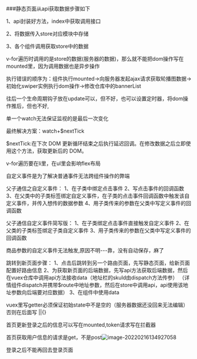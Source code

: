 ###静态页面从api获取数据步骤如下

1、api封装好方法，index中获取调用接口

2、将数据传入store对应模块中存储

3、各个组件调用获取store中的数据



v-for遍历时调用的是store的数据(服务器的数据)，那么就不能把dom操作写在mounted里，因为调用数据也是异步操作

执行错误的顺序为：组件执行mounted->向服务器发起ajax请求获取轮播图数据->初始化swiper实例执行dom操作->修改仓库中的bannerList

往后一个生命周期钩子放在update可以，但不好，也可以设置定时器，将dom操作推后，但也不好,

单一个watch无法保证监视的是最后一次变化

最终解决方案：watch+$nextTick

$nextTick:在下次 DOM 更新循环结束之后执行延迟回调。在修改数据之后立即使用这个方法，获取更新后的 DOM。



v-for遍历要在li里，在ul里会影响flex布局



自定义事件是为了解决普通事件无法跨组件操作的弊端

父子通信之自定义事件：
1、在子类中绑定点击事件
2、写点击事件的回调函数
3、在父类中的子类标签绑定自定义事件，在子类的点击事件回调函数中触发该自定义事件，并传入想传的数据参数
4、用子类传来的参数在父类中写定义事件的回调函数

父子通信自定义事件简写版：
1、在子类绑定点击事件直接触发自定义事件
2、在父类的子类标签绑定子类自定义事件
3、用子类传来的参数在父类中写定义事件的回调函数


商品参数的自定义事件无法触发,原因不明---靠，没有自动保存，麻了

跳转到新页面步骤：
1、点击后跳转到另一个路由页面，先写静态页面，给新页面配置好路由信息
2、为获取新页面的后端数据，先写api方法获取后端数据，然后在vuex仓库中调用api方法接收data（地址栏的skuId由dispatch方法传参）
    （详情组件dispatch并携带$route中地址参数，然后在store中调用api，api使用该地址参数向后端要对应数据）
3、在组件中使用data

vuex里写getter必须保证初始state中不是空的（服务器数据还没回来无法编辑）否则在后面写 ||{}

首页更新登录之后的信息可以写在mounted,token请求写在拦截器

首页获取用户信息的请求是get，不是post![image-20220216134927058](C:\Users\1\AppData\Roaming\Typora\typora-user-images\image-20220216134927058.png)

登录之后不能再回去登录页面